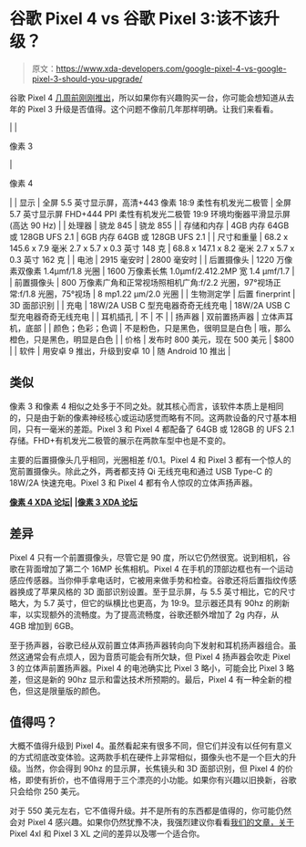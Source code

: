 # 谷歌 Pixel 4 vs 谷歌 Pixel 3:该不该升级？

> 原文：<https://www.xda-developers.com/google-pixel-4-vs-google-pixel-3-should-you-upgrade/>

谷歌 Pixel 4 [几周前刚刚推出](https://www.xda-developers.com/google-pixel-4-specs-features-pricing-availability/)，所以如果你有兴趣购买一台，你可能会想知道从去年的 Pixel 3 升级是否值得。这个问题不像前几年那样明确。让我们来看看。

|  | 

像素 3

 | 

像素 4

 |
| 显示 | 全屏 5.5 英寸显示屏，高清+443 像素 18:9 柔性有机发光二极管 | 全屏 5.7 英寸显示屏 FHD+444 PPI 柔性有机发光二极管 19:9 环境均衡器平滑显示屏(高达 90 Hz) |
| 处理器 | 骁龙 845 | 骁龙 855 |
| 存储和内存 | 4GB 内存 64GB 或 128GB UFS 2.1 | 6GB 内存 64GB 或 128GB UFS 2.1 |
| 尺寸和重量 | 68.2 x 145.6 x 7.9 毫米 2.7 x 5.7 x 0.3 英寸 148 克 | 68.8 x 147.1 x 8.2 毫米 2.7 x 5.7 x 0.3 英寸 162 克 |
| 电池 | 2915 毫安时 | 2800 毫安时 |
| 后置摄像头 | 1220 万像素双像素 1.4μmf/1.8 光圈 | 1600 万像素长焦 1.0μmf/2.412.2MP 宽 1.4 μmf/1.7 |
| 前置摄像头 | 800 万像素广角和正常视场照相机广角:f/2.2 光圈，97°视场正常:f/1.8 光圈，75°视场 | 8 mp1.22 μm/2.0 光圈 |
| 生物测定学 | 后置 finerprint | 3D 面部识别 |
| 充电 | 18W/2A USB C 型充电器奇奇无线充电 | 18W/2A USB C 型充电器奇奇无线充电 |
| 耳机插孔 | 不 | 不 |
| 扬声器 | 双前置扬声器 | 立体声耳机，底部 |
| 颜色；色彩；色调 | 不是粉色，只是黑色，很明显是白色 | 哦，那么橙色，只是黑色，明显是白色 |
| 价格 | 发布时 800 美元，现在 500 美元 | $800 |
| 软件 | 用安卓 9 推出，升级到安卓 10 | 随 Android 10 推出 |

## 类似

像素 3 和像素 4 相似之处多于不同之处。就其核心而言，该软件本质上是相同的，只是由于新的像素神经核心或运动感觉而略有不同。这两款设备的尺寸基本相同，只有一毫米的差距。Pixel 3 和 Pixel 4 都配备了 64GB 或 128GB 的 UFS 2.1 存储。FHD+有机发光二极管的展示在两款车型中也是不变的。

主要的后置摄像头几乎相同，光圈相差 f/0.1。Pixel 4 和 Pixel 3 都有一个惊人的宽前置摄像头。除此之外，两者都支持 Qi 无线充电和通过 USB Type-C 的 18W/2A 快速充电。Pixel 3 和 Pixel 4 都有令人惊叹的立体声扬声器。

**[像素 4 XDA 论坛](https://forum.xda-developers.com/pixel-4)| |[像素 3 XDA 论坛](https://forum.xda-developers.com/pixel-3)**

## 差异

Pixel 4 只有一个前置摄像头，尽管它是 90 度，所以它仍然很宽。说到相机，谷歌在背面增加了第二个 16MP 长焦相机。Pixel 4 在手机的顶部边框也有一个运动感应传感器。当你伸手拿电话时，它被用来做手势和检查。谷歌还将后置指纹传感器换成了苹果风格的 3D 面部识别设置。至于显示屏，与 5.5 英寸相比，它的尺寸略大，为 5.7 英寸，但它的纵横比也更高，为 19:9。显示器还具有 90hz 的刷新率，以实现额外的流畅度。为了提高流畅度，谷歌还额外增加了 2g 内存，从 4GB 增加到 6GB。

至于扬声器，谷歌已经从双前置立体声扬声器转向向下发射和耳机扬声器组合。虽然这通常会有点烦人，因为音质可能会有所欠缺，但 Pixel 4 扬声器会吹走 Pixel 3 的立体声前置扬声器。Pixel 4 的电池确实比 Pixel 3 略小，可能会比 Pixel 3 略差，但这是新的 90hz 显示和雷达技术所预期的。最后，Pixel 4 有一种全新的橙色，但这是限量版的颜色。

## 值得吗？

大概不值得升级到 Pixel 4。虽然看起来有很多不同，但它们并没有以任何有意义的方式彻底改变体验。这两款手机在硬件上非常相似，摄像头也不是一个巨大的升级。当然，你会得到 90hz 的显示屏，长焦镜头和 3D 面部识别，但 Pixel 4 的价格，即使有折价，也不值得用于三个漂亮的小功能。如果你有兴趣以旧换新，谷歌只会给你 250 美元。

对于 550 美元左右，它不值得升级。并不是所有的东西都是值得的，你可能仍然会对 Pixel 4 感兴趣。如果你仍然犹豫不决，我强烈建议你看看[我们的文章，关于](https://www.xda-developers.com/google-pixel-4-xl-vs-google-pixel-3-xl-should-you-upgrade/)Pixel 4xl 和 Pixel 3 XL 之间的差异以及哪一个适合你。